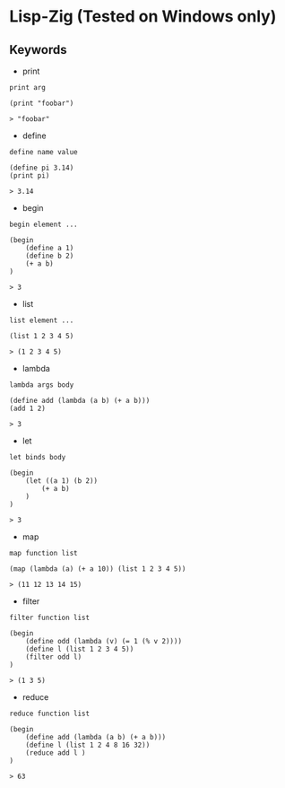 # Lisp-Zig (Tested on Windows only)

## Keywords

- print
```
print arg

(print "foobar")

> "foobar"
```

- define
```
define name value

(define pi 3.14)
(print pi)

> 3.14
```

- begin
```
begin element ...

(begin
    (define a 1)
    (define b 2)
    (+ a b)
)

> 3
```

- list
```
list element ...

(list 1 2 3 4 5)

> (1 2 3 4 5) 
```

- lambda
```
lambda args body

(define add (lambda (a b) (+ a b)))
(add 1 2)

> 3
```

- let
```
let binds body

(begin
    (let ((a 1) (b 2))
        (+ a b)
    )
)

> 3
```

- map
```
map function list

(map (lambda (a) (+ a 10)) (list 1 2 3 4 5))

> (11 12 13 14 15)
```

- filter
```
filter function list

(begin
    (define odd (lambda (v) (= 1 (% v 2))))
    (define l (list 1 2 3 4 5))
    (filter odd l)
)

> (1 3 5)
```

- reduce
```
reduce function list

(begin
    (define add (lambda (a b) (+ a b)))
    (define l (list 1 2 4 8 16 32))
    (reduce add l )
)

> 63
```

